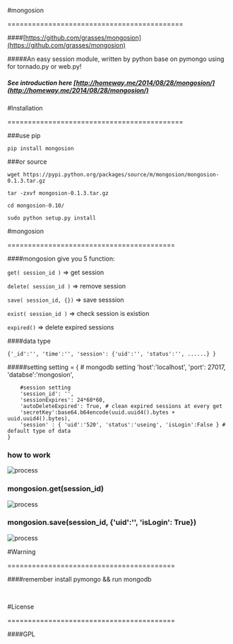 #mongosion

===========================================


####[https://github.com/grasses/mongosion](https://github.com/grasses/mongosion)


#####An easy session module, written by python base on pymongo using for tornado.py or web.py!

##### See introduction here [http://homeway.me/2014/08/28/mongosion/](http://homeway.me/2014/08/28/mongosion/)

#Installation

===========================================

###use pip
 
	pip install mongosion
	
###or source

	wget https://pypi.python.org/packages/source/m/mongosion/mongosion-0.1.3.tar.gz

	tar -zxvf mongosion-0.1.3.tar.gz
	
	cd mongosion-0.10/
	
	sudo python setup.py install
	
#mongosion


=========================================

####mongosion give you 5 function: 
	
`get( session_id )`  => get session

`delete( session_id )`  => remove session
	
`save( session_id, {})` => save sesssion
	
`exist( session_id )` => check session is existion

`expired()` => delete expired sessions


####data type 

	{'_id':'', 'time':'', 'session': {'uid':'', 'status':'', ......} } 

#####setting
	setting = {
    	# mongodb setting
    	'host':'localhost',
    	'port': 27017,
    	'databse':'mongosion',
    	
    	#session setting
    	'session_id': '',
    	'sessionExpires': 24*60*60,
    	'autoDeleteExpired': True, # clean expired sessions at every get 
    	'secretKey':base64.b64encode(uuid.uuid4().bytes + uuid.uuid4().bytes),
    	'session' : { 'uid':'520', 'status':'useing', 'isLogin':False } # default type of data
	}

### how to work

![process](http://xiaocao.u.qiniudn.com/image/mongsosionProcessSession.png)

### mongosion.get(session_id)

![process](http://xiaocao.u.qiniudn.com/image/mongsosionGetSession.png)

### mongosion.save(session_id, {'uid':'', 'isLogin': True})

![process](http://xiaocao.u.qiniudn.com/image/mongsosionSaveSession.png)

#Warning

=========================================

####remember install pymongo && run mongodb

<br>

#License
 

=========================================
 
 
####GPL
 
 
 
